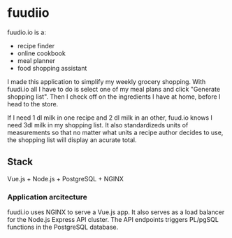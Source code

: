 # fuudiio

fuudio.io is a:
  - recipe finder
  - online cookbook
  - meal planner
  - food shopping assistant
  
I made this application to simplify my weekly grocery shopping. With fuudi.io all I have to do is select one of my meal plans and click "Generate shopping list". Then I check off on the ingredients I have at home, before I head to the store.

If I need 1 dl milk in one recipe and 2 dl milk in an other, fuud.io knows I need 3dl milk in my shopping list. It also standardizeds units of measurements so that no matter what units a recipe author decides to use, the shopping list will display an acurate total.
  
  
## Stack
Vue.js + Node.js + PostgreSQL + NGINX

### Application arcitecture
fuudi.io uses NGINX to serve a Vue.js app. It also serves as a load balancer for the Node.js Express API cluster. The API endpoints triggers PL/pgSQL functions in the PostgreSQL database.

